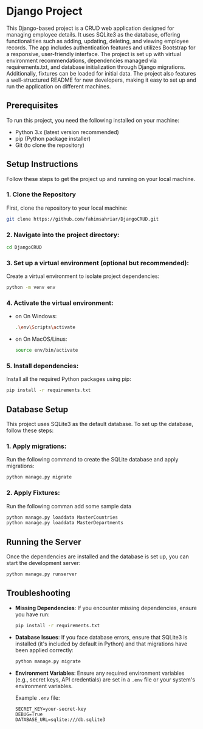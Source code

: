 # Django Project

This Django-based project is a CRUD web application designed for managing employee details. It uses SQLite3 as the database, offering functionalities such as adding, updating, deleting, and viewing employee records. The app includes authentication features and utilizes Bootstrap for a responsive, user-friendly interface. The project is set up with virtual environment recommendations, dependencies managed via requirements.txt, and database initialization through Django migrations. Additionally, fixtures can be loaded for initial data. The project also features a well-structured README for new developers, making it easy to set up and run the application on different machines.

## Prerequisites

To run this project, you need the following installed on your machine:

- Python 3.x (latest version recommended)
- pip (Python package installer)
- Git (to clone the repository)

## Setup Instructions

Follow these steps to get the project up and running on your local machine.

### 1. Clone the Repository

First, clone the repository to your local machine:

```bash
git clone https://github.com/fahimsahriar/DjangoCRUD.git

```
### 2. Navigate into the project directory:

``` bash
cd DjangoCRUD
```

### 3. Set up a virtual environment (optional but recommended):

Create a virtual environment to isolate project dependencies:

``` bash
python -m venv env
```

### 4. Activate the virtual environment:

- on On Windows:
    ``` bash
    .\env\Scripts\activate
    ```
- on On MacOS/Linus:
    ``` bash
    source env/bin/activate
    ```

### 5. Install dependencies:
Install all the required Python packages using pip:
``` bash
pip install -r requirements.txt
```

## Database Setup

This project uses SQLite3 as the default database. To set up the database, follow these steps:

### 1. Apply migrations:
Run the following command to create the SQLite database and apply migrations:
``` bash 
python manage.py migrate

```
### 2. Apply Fixtures:
Run the following comman add some sample data

``` bash 
python manage.py loaddata MasterCountries
python manage.py loaddata MasterDepartments
```

## Running the Server

Once the dependencies are installed and the database is set up, you can start the development server:

``` bash
python manage.py runserver

```

## Troubleshooting

- **Missing Dependencies**: If you encounter missing dependencies, ensure you have run:

    ```bash
    pip install -r requirements.txt
    ```

- **Database Issues**: If you face database errors, ensure that SQLite3 is installed (it's included by default in Python) and that migrations have been applied correctly:

    ```bash
    python manage.py migrate
    ```

- **Environment Variables**: Ensure any required environment variables (e.g., secret keys, API credentials) are set in a `.env` file or your system's environment variables.

    Example `.env` file:

    ```plaintext
    SECRET_KEY=your-secret-key
    DEBUG=True
    DATABASE_URL=sqlite:///db.sqlite3
    ```
